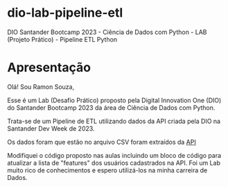 # dio-lab-pipeline-etl
DIO Santander Bootcamp 2023 - Ciência de Dados com Python - LAB (Projeto Prático) - Pipeline ETL Python

# Apresentação
Olá! Sou Ramon Souza,

Esse é um Lab (Desafio Prático) proposto pela Digital Innovation One (DIO) do Santander Bootcamp 2023 da área de Ciência de Dados com Python.

Trata-se de um  Pipeline de ETL utilizando dados da API criada pela DIO na Santander Dev Week de 2023.

Os dados foram que estão no arquivo CSV foram extraídos da [API](https://sdw-2023-prd.up.railway.app/swagger-ui/index.html#/)

Modifiquei o código proposto nas aulas incluindo um bloco de código para atualizar a lista de "features" dos usuários cadastrados na API. Foi um Lab muito rico de conhecimentos e espero utilizá-los na minha carreira de Dados.

